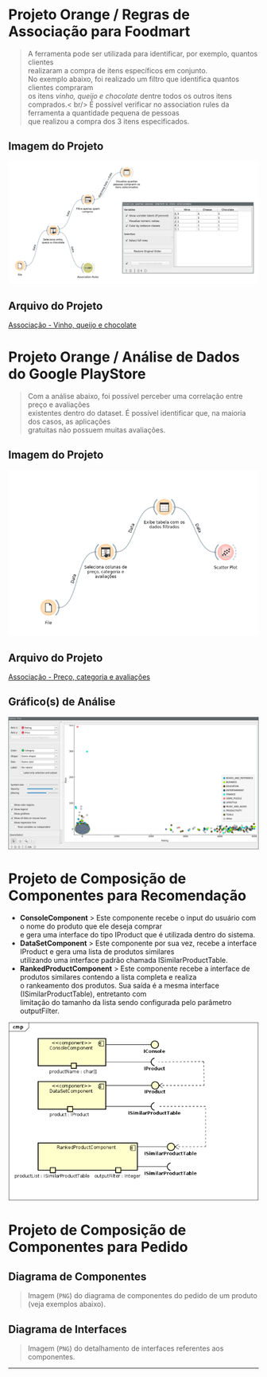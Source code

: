 # Projeto Orange / Regras de Associação para Foodmart

> A ferramenta pode ser utilizada para identificar, por exemplo, quantos clientes<br />
> realizaram a compra de itens específicos em conjunto.<br />
> No exemplo abaixo, foi realizado um filtro que identifica quantos clientes compraram <br />
> os itens *vinho, queijo e chocolate* dentre todos os outros itens comprados.< br/>
> É possível verificar no association rules da ferramenta a quantidade pequena de pessoas<br />
> que realizou a compra dos 3 itens especificados.

## Imagem do Projeto
![Associação - Vinho, queijo e chocolate](images/tarefa_foodmart_resultado.png)

## Arquivo do Projeto
[Associação - Vinho, queijo e chocolate](orange/tarefa-foodmart.ows)

# Projeto Orange / Análise de Dados do Google PlayStore

> Com a análise abaixo, foi possível perceber uma correlação entre preço e avaliações<br />
> existentes dentro do dataset. É possível identificar que, na maioria dos casos, as aplicações<br />
> gratuitas não possuem muitas avaliações.<br />

## Imagem do Projeto
![Associação - Preço, categoria e avaliações](images/tarefa_google_play.png)

## Arquivo do Projeto
[Associação - Preço, categoria e avaliações](orange/tarefa_googleplay.ows)

## Gráfico(s) de Análise
![Associação - Preço, categoria e avaliações](images/tarefa_google_play_graph.png)

# Projeto de Composição de Componentes para Recomendação
- **ConsoleComponent** > 
Este componente recebe o input do usuário com o nome do produto que ele deseja comprar<br />
e gera uma interface do tipo IProduct que é utilizada dentro do sistema.<br />
- **DataSetComponent** > 
Este componente por sua vez, recebe a interface IProduct e gera uma lista de produtos similares<br />
utilizando uma interface padrão chamada ISimilarProductTable.<br />
- **RankedProductComponent** >
Este componente recebe a interface de produtos similares contendo a lista completa e realiza <br />
o rankeamento dos produtos. Sua saída é a mesma interface (ISimilarProductTable), entretanto com <br />
limitação do tamanho da lista sendo configurada pelo parâmetro outputFilter.<br />

![Recomendação de produtos](images/t3_recomendacao.png)

# Projeto de Composição de Componentes para Pedido

## Diagrama de Componentes

> Imagem (`PNG`) do diagrama de componentes do pedido de um produto (veja exemplos abaixo).

## Diagrama de Interfaces

> Imagem (`PNG`) do detalhamento de interfaces referentes aos componentes.

<hr>